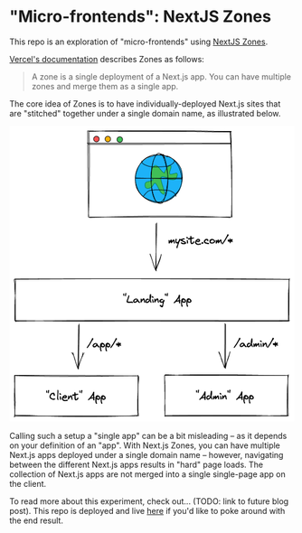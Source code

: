 # "Micro-frontends": NextJS Zones

This repo is an exploration of "micro-frontends" using [NextJS Zones](https://nextjs.org/docs/advanced-features/multi-zones).

[Vercel's documentation](https://nextjs.org/docs/advanced-features/multi-zones) describes Zones as follows:

> A zone is a single deployment of a Next.js app. You can have multiple zones and merge them as a single app.

The core idea of Zones is to have individually-deployed Next.js sites that are "stitched" together under a single domain name, as illustrated below.

<p align="center">
  <img alt="Zones Diagram" src="./docs/img/zones-diagram.png" width="600" />
</p>

Calling such a setup a "single app" can be a bit misleading – as it depends on your definition of an "app". With Next.js Zones, you can have multiple Next.js apps deployed under a single domain name – however, navigating between the different Next.js apps results in "hard" page loads. The collection of Next.js apps are not merged into a single single-page app on the client.

To read more about this experiment, check out... (TODO: link to future blog post). This repo is deployed and live [here](https://showcase-nextjs-zones.formidable.dev/) if you'd like to poke around with the end result.
